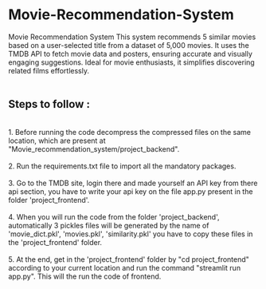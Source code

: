 # Movie-Recommendation-System
Movie Recommendation System This system recommends 5 similar movies based on a user-selected title from a dataset of 5,000 movies. It uses the TMDB API to fetch movie data and posters, ensuring accurate and visually engaging suggestions. Ideal for movie enthusiasts, it simplifies discovering related films effortlessly.<br><br>
<h2>Steps to follow :</h2><br>
1. Before running the code decompress the compressed files on the same location, which are present at "Movie_recommendation_system/project_backend".<br><br>
2. Run the requirements.txt file to import all the mandatory packages.<br><br>
3. Go to the TMDB site, login there and made yourself an API key from there api section, you have to write your api key on the file app.py present in the folder 'project_frontend'.<br><br>
4. When you will run the code from the folder 'project_backend', automatically 3 pickles files will be generated by the name of 'movie_dict.pkl', 'movies.pkl', 'similarity.pkl' you have to copy these files in the 
   'project_frontend' folder.<br><br>
5. At the end, get in the 'project_frontend' folder by "cd project_frontend" according to your current location and run the command "streamlit run app.py". This will the run the code of frontend.
